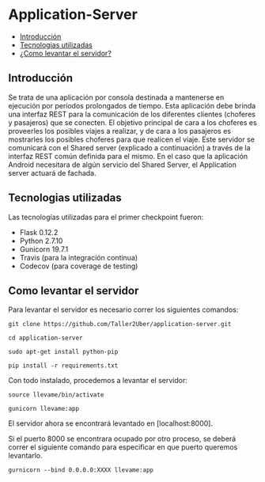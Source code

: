 Application-Server
======================

  - [Introducción](#introducción)
  - [Tecnologias utilizadas](#tecnologias-utilizadas)
  - [¿Como levantar el servidor?](#como-levantar-el-servidor)

## Introducción ##

Se trata de una aplicación por consola destinada a mantenerse en ejecución por períodos prolongados de tiempo.
Esta aplicación debe brinda una interfaz REST para la comunicación de los diferentes clientes (choferes y pasajeros) que se conecten. El objetivo principal de cara a los choferes es proveerles los posibles viajes a realizar, y de cara a los pasajeros es mostrarles los posibles choferes para que realicen el viaje.
Este servidor se comunicará con el Shared server (explicado a continuación) a través de la interfaz REST común definida para el mismo. En el caso que la aplicación Android necesitara de algún servicio del Shared Server, el Application server actuará de fachada.


## Tecnologias utilizadas ##

Las tecnologías utilizadas para el primer checkpoint fueron:
- Flask 0.12.2
- Python 2.7.10
- Gunicorn 19.7.1
- Travis (para la integración continua)
- Codecov (para coverage de testing)


## Como levantar el servidor ##

Para levantar el servidor es necesario correr los siguientes comandos: 

    git clone https://github.com/Taller2Uber/application-server.git

    cd application-server
   
    sudo apt-get install python-pip
    
    pip install -r requirements.txt
    
Con todo instalado, procedemos a levantar el servidor:

    source llevame/bin/activate

    gunicorn llevame:app
    
El servidor ahora se encontrará levantado en [localhost:8000].

Si el puerto 8000 se encontrara ocupado por otro proceso, se deberá correr el siguiente comando para especificar en que puerto queremos levantarlo.

    gurnicorn --bind 0.0.0.0:XXXX llevame:app
